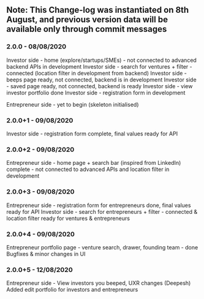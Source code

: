 ## Note: This Change-log was instantiated on 8th August, and previous version data will be available only through commit messages

### 2.0.0 - 08/08/2020
Investor side - home (explore/startups/SMEs) - not connected to advanced backend APIs in development 
Investor side - search for ventures + filter - connected (location filter in development from backend)
Investor side - beeps page ready, not connected, backend is in development
Investor side - saved page ready, not connected, backend is ready
Investor side - view investor portfolio done
Investor side - registration form in development

Entrepreneur side - yet to begin (skeleton initialised)

### 2.0.0+1 - 09/08/2020
Investor side - registration form complete, final values ready for API

### 2.0.0+2 - 09/08/2020
Entrepreneur side - home page + search bar (inspired from LinkedIn) complete - not connected to advanced APIs and location filter in development

### 2.0.0+3 - 09/08/2020
Entrepreneur side - registration form for entrepreneurs done, final values ready for API
Investor side - search for entrepreneurs + filter - connected & location filter ready for ventures & entrepreneurs

### 2.0.0+4 - 09/08/2020
Entrepreneur portfolio page - venture search, drawer, founding team - done
Bugfixes & minor changes in UI

### 2.0.0+5 - 12/08/2020
Entrepreneur side - View investors you beeped, UXR changes (Deepesh)
Added edit portfolio for investors and entrepreneurs